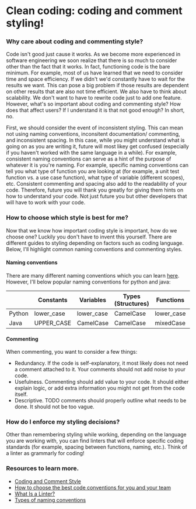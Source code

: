 # Clean coding: coding and comment styling!


### Why care about coding and commenting style?

Code isn't good just cause it works. As we become more experienced in software engineering we soon realize that there is so much to consider other than the fact that it works. In fact, functioning code is the bare minimum. For example, most of us have learned that we need to consider time and space efficiency. If we didn't we'd constantly have to wait for the results we want. This can pose a big problem if those results are dependent on other results that are also not time efficient. We also have to think about scalability. We don't want to have to rewrite code just to add one feature. However, what's so important about coding and commenting style? How does that affect users? If I understand it is that not good enough? In short, no.

First, we should consider the event of inconsistent styling. This can mean not using naming conventions, inconsitent documentation/ commenting, and inconsistent spacing. In this case, while you might understand what is going on as you are writing it, future will most likey get confused (especially if you haven't worked with the same language in a while). For example, consistent naming conventions can serve as a hint of the purpose of whatever it is you're naming. For example, specific naming conventions can tell you what type of function you are looking at (for example, a unit test function vs. a use case function), what type of variable (different scopes), etc. Consistent commenting and spacing also add to the readability of your code. Therefore, future you will thank you greatly for giving them hints on how to understand your code. Not just future you but other developers that will have to work with your code.

### How to choose which style is best for me?

Now that we know how important coding style is important, how do we choose one? Luckily you don't have to invent this yourself. There are different guides to styling depending on factors such as coding language. Below, I'll highlight common naming conventions and commenting styles.

#### Naming conventions
There are many different naming conventions which you can learn [here](https://www.freecodecamp.org/news/programming-naming-conventions-explained/). However, I'll below popular naming conventions for python and java:

|               | Constants | Variables | 	Types (Structures) | 	Functions | Modules |
| ------------- | --------- |--------- |--------- |--------- |--------- |
| Python        | lower_case|lower_case | CamelCase|lower_case|lowercase|
| Java  | 	UPPER_CASE|CamelCase | CamelCase|mixedCase|lowercase|

#### Commenting

When commenting, you want to consider a few things:
- Redundancy. If the code is self-explanatory, it most likely does not need a comment attached to it. Your comments should not add noise to your code.
- Usefulness. Commenting should add value to your code. It should either explain logic, or add extra information you might not get from the code itself.
- Descriptive. TODO comments should properly outline what needs to be done. It should not be too vague.
  
### How do I enforce my styling decisions?

Other than remembering styling while working, depending on the language you are working with, you can find linters that will enforce specific coding standards (for example, spacing between functions, naming, etc.). Think of a linter as grammarly for coding!

### Resources to learn more.
- [Coding and Comment Style](https://mitcommlab.mit.edu/broad/commkit/coding-and-comment-style/#:~:text=Your%20code%20will%20only%20be,be%20consistent%20with%20field%20conventions.)
- [How to choose the best code conventions for you and your team](https://www.freecodecamp.org/news/how-to-choose-the-best-code-conventions-for-you-and-your-team-992cc2cc7b83/)
- [What Is a Linter?](https://www.testim.io/blog/what-is-a-linter-heres-a-definition-and-quick-start-guide/)
- [Types of naming conventions](https://www.freecodecamp.org/news/programming-naming-conventions-explained/)
